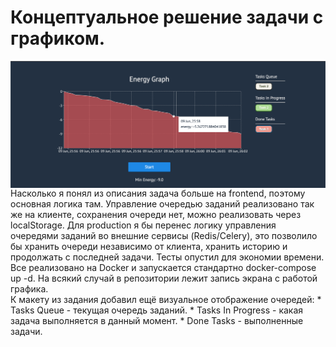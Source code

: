 # Концептуальное решение задачи с графиком.
<img src="https://github.com/spleshkov/test-graph/blob/master/Screenshot.png" width=1200 align=right>   
<br />
Насколько я понял из описания задача больше на frontend, поэтому основная логика там.
Управление очередью заданий реализовано так же на клиенте, сохранения очереди нет, можно реализовать через localStorage.
Для production я бы перенес логику управления очередями заданий во внешние сервисы (Redis/Celery), это позволило бы хранить очереди независимо от клиента, 
хранить историю и продолжать с последней задачи.
Тесты опустил для экономии времени.  
<br />
Все реализовано на Docker и запускается стандартно docker-compose up -d.
На всякий случай в репозитории лежит запись экрана с работой графика.  
<br />
К макету из задания добавил ещё визуальное отображение очередей: 
* Tasks Queue - текущая очередь заданий.
* Tasks In Progress - какая задача выполняется в данный момент.
* Done Tasks - выполненные задачи.
